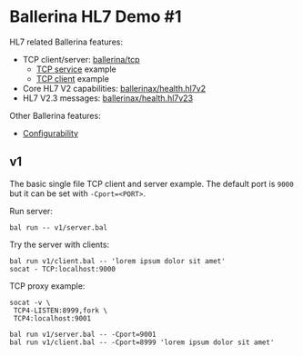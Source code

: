 # Ballerina HL7 Demo #1

HL7 related Ballerina features:
* TCP client/server: [ballerina/tcp](https://central.ballerina.io/ballerina/tcp/latest)
  * [TCP service](https://ballerina.io/learn/by-example/tcp-listener/) example
  * [TCP client](https://ballerina.io/learn/by-example/tcp-client/) example
* Core HL7 V2 capabilities: [ballerinax/health.hl7v2](https://central.ballerina.io/ballerinax/health.hl7v2/latest)
* HL7 V2.3 messages: [ballerinax/health.hl7v23](https://central.ballerina.io/ballerinax/health.hl7v23/latest)

Other Ballerina features:
* [Configurability](https://ballerina.io/learn/configure-a-sample-ballerina-service/)

## v1

The basic single file TCP client and server example. The default port is `9000` but it can be set with `-Cport=<PORT>`.

Run server:
```
bal run -- v1/server.bal
```

Try the server with clients:
```
bal run v1/client.bal -- 'lorem ipsum dolor sit amet'
socat - TCP:localhost:9000
```

TCP proxy example:
```
socat -v \
 TCP4-LISTEN:8999,fork \
 TCP4:localhost:9001

bal run v1/server.bal -- -Cport=9001
bal run v1/client.bal -- -Cport=8999 'lorem ipsum dolor sit amet'
```